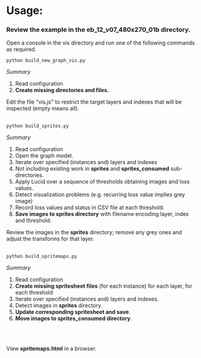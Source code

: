 # Usage:

### Review the example in the **eb_12_v07_480x270_01b** directory.


Open a console in the vis directory and run one of the following commands as required.<br>



```
python build_new_graph_vis.py
```
_Summary_
1. Read configuration
2. **Create missing directories and files.**

Edit the file "vis.js" to restrict the target layers and indexes that will be inspected (empty means all).
<br>
<br>


```
python build_sprites.py
```
_Summary_
1. Read configuration
2. Open the graph model.
3. Iterate over specified (instances and) layers and indexes
4. Not including existing work in **sprites** and **sprites_consumed** sub-directories.
5. Apply Lucid over a sequence of thresholds obtaining images and loss values.
6. Detect visualization problems (e.g. recurring loss value implies grey image)
7. Record loss values and status in CSV file at each threshold.
8. **Save images to sprites directory** with filename encoding layer, index and threshold.

Review the images in the **sprites** directory; remove any grey ones and adjust the transforms for that layer.
<br>
<br>


```
python build_spritemaps.py
```
_Summary_
1. Read configuration
2. **Create missing spritesheet files** (for each instance) for each layer, for each threshold 
3. Iterate over specified (instances and) layers and indexes.
4. Detect images in **sprites** directory.
5. **Update corresponding spritesheet and save**.
6. **Move images to sprites_consumed directory**.
<br>
<br>

View **spritemaps.html** in a browser.  
        